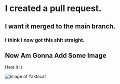# I created a pull request.
## I want it merged to the main branch.
### I think I now got this shit straight.

## Now Am Gonna Add Some Image

Here it is

![Image of Yaktocat](https://octodex.github.com/images/yaktocat.png)
